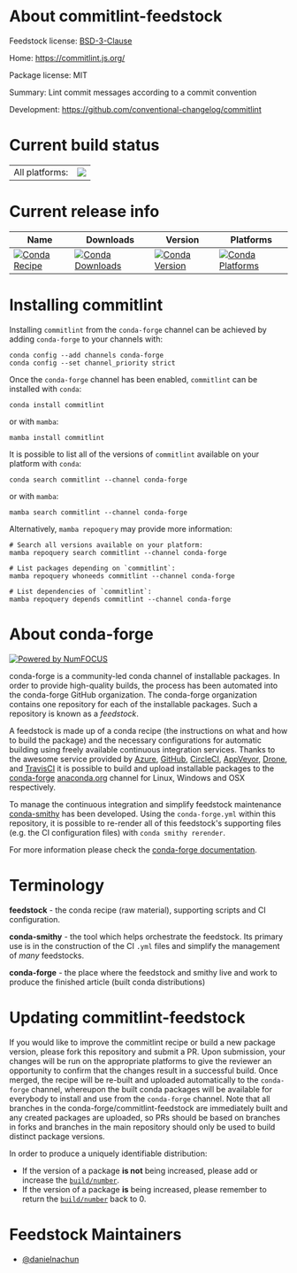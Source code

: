About commitlint-feedstock
==========================

Feedstock license: [BSD-3-Clause](https://github.com/conda-forge/commitlint-feedstock/blob/main/LICENSE.txt)

Home: https://commitlint.js.org/

Package license: MIT

Summary: Lint commit messages according to a commit convention

Development: https://github.com/conventional-changelog/commitlint

Current build status
====================


<table><tr><td>All platforms:</td>
    <td>
      <a href="https://dev.azure.com/conda-forge/feedstock-builds/_build/latest?definitionId=24237&branchName=main">
        <img src="https://dev.azure.com/conda-forge/feedstock-builds/_apis/build/status/commitlint-feedstock?branchName=main">
      </a>
    </td>
  </tr>
</table>

Current release info
====================

| Name | Downloads | Version | Platforms |
| --- | --- | --- | --- |
| [![Conda Recipe](https://img.shields.io/badge/recipe-commitlint-green.svg)](https://anaconda.org/conda-forge/commitlint) | [![Conda Downloads](https://img.shields.io/conda/dn/conda-forge/commitlint.svg)](https://anaconda.org/conda-forge/commitlint) | [![Conda Version](https://img.shields.io/conda/vn/conda-forge/commitlint.svg)](https://anaconda.org/conda-forge/commitlint) | [![Conda Platforms](https://img.shields.io/conda/pn/conda-forge/commitlint.svg)](https://anaconda.org/conda-forge/commitlint) |

Installing commitlint
=====================

Installing `commitlint` from the `conda-forge` channel can be achieved by adding `conda-forge` to your channels with:

```
conda config --add channels conda-forge
conda config --set channel_priority strict
```

Once the `conda-forge` channel has been enabled, `commitlint` can be installed with `conda`:

```
conda install commitlint
```

or with `mamba`:

```
mamba install commitlint
```

It is possible to list all of the versions of `commitlint` available on your platform with `conda`:

```
conda search commitlint --channel conda-forge
```

or with `mamba`:

```
mamba search commitlint --channel conda-forge
```

Alternatively, `mamba repoquery` may provide more information:

```
# Search all versions available on your platform:
mamba repoquery search commitlint --channel conda-forge

# List packages depending on `commitlint`:
mamba repoquery whoneeds commitlint --channel conda-forge

# List dependencies of `commitlint`:
mamba repoquery depends commitlint --channel conda-forge
```


About conda-forge
=================

[![Powered by
NumFOCUS](https://img.shields.io/badge/powered%20by-NumFOCUS-orange.svg?style=flat&colorA=E1523D&colorB=007D8A)](https://numfocus.org)

conda-forge is a community-led conda channel of installable packages.
In order to provide high-quality builds, the process has been automated into the
conda-forge GitHub organization. The conda-forge organization contains one repository
for each of the installable packages. Such a repository is known as a *feedstock*.

A feedstock is made up of a conda recipe (the instructions on what and how to build
the package) and the necessary configurations for automatic building using freely
available continuous integration services. Thanks to the awesome service provided by
[Azure](https://azure.microsoft.com/en-us/services/devops/), [GitHub](https://github.com/),
[CircleCI](https://circleci.com/), [AppVeyor](https://www.appveyor.com/),
[Drone](https://cloud.drone.io/welcome), and [TravisCI](https://travis-ci.com/)
it is possible to build and upload installable packages to the
[conda-forge](https://anaconda.org/conda-forge) [anaconda.org](https://anaconda.org/)
channel for Linux, Windows and OSX respectively.

To manage the continuous integration and simplify feedstock maintenance
[conda-smithy](https://github.com/conda-forge/conda-smithy) has been developed.
Using the ``conda-forge.yml`` within this repository, it is possible to re-render all of
this feedstock's supporting files (e.g. the CI configuration files) with ``conda smithy rerender``.

For more information please check the [conda-forge documentation](https://conda-forge.org/docs/).

Terminology
===========

**feedstock** - the conda recipe (raw material), supporting scripts and CI configuration.

**conda-smithy** - the tool which helps orchestrate the feedstock.
                   Its primary use is in the construction of the CI ``.yml`` files
                   and simplify the management of *many* feedstocks.

**conda-forge** - the place where the feedstock and smithy live and work to
                  produce the finished article (built conda distributions)


Updating commitlint-feedstock
=============================

If you would like to improve the commitlint recipe or build a new
package version, please fork this repository and submit a PR. Upon submission,
your changes will be run on the appropriate platforms to give the reviewer an
opportunity to confirm that the changes result in a successful build. Once
merged, the recipe will be re-built and uploaded automatically to the
`conda-forge` channel, whereupon the built conda packages will be available for
everybody to install and use from the `conda-forge` channel.
Note that all branches in the conda-forge/commitlint-feedstock are
immediately built and any created packages are uploaded, so PRs should be based
on branches in forks and branches in the main repository should only be used to
build distinct package versions.

In order to produce a uniquely identifiable distribution:
 * If the version of a package **is not** being increased, please add or increase
   the [``build/number``](https://docs.conda.io/projects/conda-build/en/latest/resources/define-metadata.html#build-number-and-string).
 * If the version of a package **is** being increased, please remember to return
   the [``build/number``](https://docs.conda.io/projects/conda-build/en/latest/resources/define-metadata.html#build-number-and-string)
   back to 0.

Feedstock Maintainers
=====================

* [@danielnachun](https://github.com/danielnachun/)

